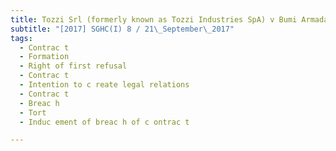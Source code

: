 ```yaml
---
title: Tozzi Srl (formerly known as Tozzi Industries SpA) v Bumi Armada Offshore Holdings Ltd and 
subtitle: "[2017] SGHC(I) 8 / 21\_September\_2017"
tags:
  - Contrac t
  - Formation
  - Right of first refusal
  - Contrac t
  - Intention to c reate legal relations
  - Contrac t
  - Breac h
  - Tort
  - Induc ement of breac h of c ontrac t

---
```


